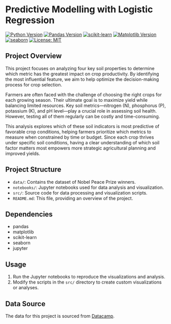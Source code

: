 # Predictive Modelling with Logistic Regression 

[![Python Version](https://img.shields.io/badge/python-3.9+-blue.svg)](https://www.python.org/downloads/)
[![Pandas Version](https://img.shields.io/badge/pandas-2.2.1+-purple.svg)](https://pandas.pydata.org/) 
[![scikit-learn](https://img.shields.io/badge/scikit--learn-1.4+-f7931e.svg)](https://scikit-learn.org/stable/)
[![Matplotlib Version](https://img.shields.io/badge/matplotlib-3.8.2+-yellow.svg)](https://matplotlib.org/) 
[![seaborn](https://img.shields.io/badge/seaborn-0.13.2-cyan.svg)](https://seaborn.pydata.org/)
[![License: MIT](https://img.shields.io/badge/License-MIT-yellow.svg)](https://opensource.org/licenses/MIT) 

## Project Overview

This project focuses on analyzing four key soil properties to determine which metric has the greatest impact on crop productivity. By identifying the most influential feature, we aim to help optimize the decision-making process for crop selection.

Farmers are often faced with the challenge of choosing the right crops for each growing season. Their ultimate goal is to maximize yield while balancing limited resources. Key soil metrics—nitrogen (N), phosphorus (P), potassium (K), and pH level—play a crucial role in assessing soil health. However, testing all of them regularly can be costly and time-consuming.

This analysis explores which of these soil indicators is most predictive of favorable crop conditions, helping farmers prioritize which metrics to measure when constrained by time or budget. Since each crop thrives under specific soil conditions, having a clear understanding of which soil factor matters most empowers more strategic agricultural planning and improved yields.

## Project Structure

-   `data/`: Contains the dataset of Nobel Peace Prize winners.
-   `notebooks/`: Jupyter notebooks used for data analysis and visualization.
-   `src/`: Source code for data processing and visualization scripts.
-   `README.md`: This file, providing an overview of the project. 


## Dependencies

-   pandas
-   matplotlib
-   scikit-learn
-   seaborn
-   jupyter

## Usage

1.  Run the Jupyter notebooks to reproduce the visualizations and analysis.
2.  Modify the scripts in the `src/` directory to create custom visualizations or analyses.

## Data Source

The data for this project is sourced from [Datacamp](https://datacamp.com).